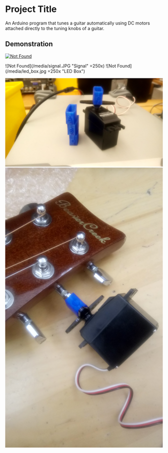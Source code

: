 # Project Title

An Arduino program that tunes a guitar automatically using DC motors attached directly to the tuning knobs of a guitar.

## Demonstration
[![Not Found](https://img.youtube.com/vi/g_ZutZl-uOI/0.jpg)](https://www.youtube.com/watch?v=g_ZutZl-uOI)

![Not Found](/media/signal.JPG "Signal" =250x)
![Not Found](/media/led_box.jpg =250x "LED Box")

![Not Found](/media/servo.JPG "Servo")
![Not Found](/media/servo_attached.JPG "Servo Attached")



